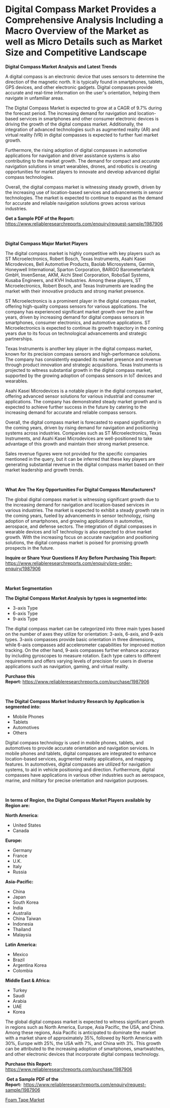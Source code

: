 <p><h1>Digital Compass Market Provides a Comprehensive Analysis Including a Macro Overview of the Market as well as Micro Details such as Market Size and Competitive Landscape</h1></p><p><strong>Digital Compass Market Analysis and Latest Trends</strong></p>
<p><p>A digital compass is an electronic device that uses sensors to determine the direction of the magnetic north. It is typically found in smartphones, tablets, GPS devices, and other electronic gadgets. Digital compasses provide accurate and real-time information on the user's orientation, helping them navigate in unfamiliar areas.</p><p>The Digital Compass Market is expected to grow at a CAGR of 9.7% during the forecast period. The increasing demand for navigation and location-based services in smartphones and other consumer electronic devices is driving the growth of the digital compass market. Additionally, the integration of advanced technologies such as augmented reality (AR) and virtual reality (VR) in digital compasses is expected to further fuel market growth.</p><p>Furthermore, the rising adoption of digital compasses in automotive applications for navigation and driver assistance systems is also contributing to the market growth. The demand for compact and accurate navigation solutions in smart wearables, drones, and robotics is creating opportunities for market players to innovate and develop advanced digital compass technologies.</p><p>Overall, the digital compass market is witnessing steady growth, driven by the increasing use of location-based services and advancements in sensor technologies. The market is expected to continue to expand as the demand for accurate and reliable navigation solutions grows across various industries.</p></p>
<p><strong>Get a Sample PDF of the Report:&nbsp;</strong> <a href="https://www.reliableresearchreports.com/enquiry/request-sample/1987906">https://www.reliableresearchreports.com/enquiry/request-sample/1987906</a></p>
<p>&nbsp;</p>
<p><strong>Digital Compass Major Market Players</strong></p>
<p><p>The digital compass market is highly competitive with key players such as ST Microelectronics, Robert Bosch, Texas Instruments, Asahi Kasei Microdevices, Bell Automotive Products, Baolab Microsystems, Garmin, Honeywell International, Sparton Corporation, BARIGO Barometerfabrik GmbH, InvenSense, AKM, Aichi Steel Corporation, RoboSail Systems, Kusaba Engineers, and KVH Industries. Among these players, ST Microelectronics, Robert Bosch, and Texas Instruments are leading the market with their innovative products and strong market presence.</p><p>ST Microelectronics is a prominent player in the digital compass market, offering high-quality compass sensors for various applications. The company has experienced significant market growth over the past few years, driven by increasing demand for digital compass sensors in smartphones, consumer electronics, and automotive applications. ST Microelectronics is expected to continue its growth trajectory in the coming years due to its focus on technological advancements and strategic partnerships.</p><p>Texas Instruments is another key player in the digital compass market, known for its precision compass sensors and high-performance solutions. The company has consistently expanded its market presence and revenue through product innovation and strategic acquisitions. Texas Instruments is projected to witness substantial growth in the digital compass market, supported by the growing adoption of compass sensors in IoT devices and wearables.</p><p>Asahi Kasei Microdevices is a notable player in the digital compass market, offering advanced sensor solutions for various industrial and consumer applications. The company has demonstrated steady market growth and is expected to achieve further success in the future by catering to the increasing demand for accurate and reliable compass sensors.</p><p>Overall, the digital compass market is forecasted to expand significantly in the coming years, driven by rising demand for navigation and positioning systems across industries. Companies such as ST Microelectronics, Texas Instruments, and Asahi Kasei Microdevices are well-positioned to take advantage of this growth and maintain their strong market presence.</p><p>Sales revenue figures were not provided for the specific companies mentioned in the query, but it can be inferred that these key players are generating substantial revenue in the digital compass market based on their market leadership and growth trends.</p></p>
<p>&nbsp;</p>
<p><strong>What Are The Key Opportunities For Digital Compass Manufacturers?</strong></p>
<p><p>The global digital compass market is witnessing significant growth due to the increasing demand for navigation and location-based services in various industries. The market is expected to exhibit a steady growth rate in the coming years, fueled by advancements in sensor technology, rising adoption of smartphones, and growing applications in automotive, aerospace, and defense sectors. The integration of digital compasses in wearable devices and IoT technology is also expected to drive market growth. With the increasing focus on accurate navigation and positioning solutions, the digital compass market is poised for promising growth prospects in the future.</p></p>
<p><strong>Inquire or Share Your Questions If Any Before Purchasing This Report:</strong> <a href="https://www.reliableresearchreports.com/enquiry/pre-order-enquiry/1987906">https://www.reliableresearchreports.com/enquiry/pre-order-enquiry/1987906</a></p>
<p>&nbsp;</p>
<p><strong>Market Segmentation</strong></p>
<p><strong>The Digital Compass Market Analysis by types is segmented into:</strong></p>
<p><ul><li>3-axis Type</li><li>6-axis Type</li><li>9-axis Type</li></ul></p>
<p><p>The digital compass market can be categorized into three main types based on the number of axes they utilize for orientation: 3-axis, 6-axis, and 9-axis types. 3-axis compasses provide basic orientation in three dimensions, while 6-axis compasses add accelerometer capabilities for improved motion tracking. On the other hand, 9-axis compasses further enhance accuracy by including gyroscopes to measure rotation. Each type caters to different requirements and offers varying levels of precision for users in diverse applications such as navigation, gaming, and virtual reality.</p></p>
<p><strong>Purchase this Report:&nbsp;</strong><a href="https://www.reliableresearchreports.com/purchase/1987906">https://www.reliableresearchreports.com/purchase/1987906</a></p>
<p>&nbsp;</p>
<p><strong>The Digital Compass Market Industry Research by Application is segmented into:</strong></p>
<p><ul><li>Mobile Phones</li><li>Tablets</li><li>Automotives</li><li>Others</li></ul></p>
<p><p>Digital compass technology is used in mobile phones, tablets, and automotives to provide accurate orientation and navigation services. In mobile phones and tablets, digital compasses are integrated to enhance location-based services, augmented reality applications, and mapping features. In automotives, digital compasses are utilized for navigation systems, to aid in vehicle positioning and direction. Furthermore, digital compasses have applications in various other industries such as aerospace, marine, and military for precise orientation and navigation purposes.</p></p>
<p>&nbsp;</p>
<p><strong>In terms of Region, the Digital Compass Market Players available by Region are:</strong></p>
<p>
    <p> <strong> North America: </strong>
        <ul>
            <li>United States</li>
            <li>Canada</li>
        </ul>
        </p> 
    <p> <strong> Europe: </strong>
        <ul>
            <li>Germany</li>
            <li>France</li>
            <li>U.K.</li>
            <li>Italy</li>
            <li>Russia</li>
        </ul>
        </p> 
    <p> <strong> Asia-Pacific: </strong>
        <ul>
            <li>China</li>
            <li>Japan</li>
            <li>South Korea</li>
            <li>India</li>
            <li>Australia</li>
            <li>China Taiwan</li>
            <li>Indonesia</li>
            <li>Thailand</li>
            <li>Malaysia</li>
        </ul>
        </p> 
    <p> <strong> Latin America: </strong>
        <ul>
            <li>Mexico</li>
            <li>Brazil</li>
            <li>Argentina Korea</li>
            <li>Colombia</li>
        </ul>
        </p> 
    <p> <strong> Middle East & Africa: </strong>
        <ul>
            <li>Turkey</li>
            <li>Saudi</li>
            <li>Arabia</li>
            <li>UAE</li>
            <li>Korea</li>
        </ul>
    </p>
    </p>
<p><p>The global digital compass market is expected to witness significant growth in regions such as North America, Europe, Asia Pacific, the USA, and China. Among these regions, Asia Pacific is anticipated to dominate the market with a market share of approximately 35%, followed by North America with 30%, Europe with 25%, the USA with 7%, and China with 3%. This growth can be attributed to the increasing adoption of smartphones, smartwatches, and other electronic devices that incorporate digital compass technology.</p></p>
<p><strong>Purchase this Report: </strong><a href="https://www.reliableresearchreports.com/purchase/1987906">https://www.reliableresearchreports.com/purchase/1987906</a></p>
<p>&nbsp;<strong>Get a Sample PDF of the Report:&nbsp;&nbsp;</strong><a href="https://www.reliableresearchreports.com/enquiry/request-sample/1987906">https://www.reliableresearchreports.com/enquiry/request-sample/1987906</a></p>
<p><strong></strong></p>
<p><p><a href="https://bubble-tree-ea4.notion.site/Foam-Tape-Market-Research-Report-Reveals-The-Latest-Trends-And-Opportunities-of-this-Market-for-Peri-8329de3c30354e2ba79fc77541e53a5d">Foam Tape Market</a></p></p>